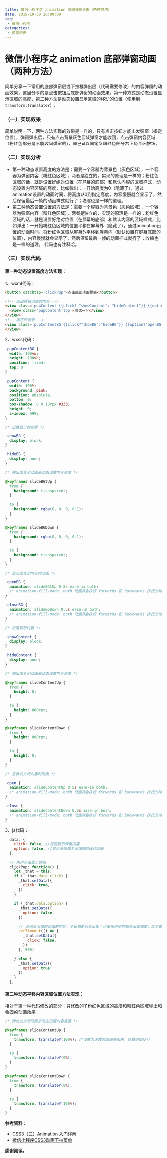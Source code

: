 ```yaml
---
title: 微信小程序之 animation 底部弹窗动画（两种方法）
date: 2018-10-30 20:00:00
tag:
 - 微信小程序
categories:
 - 前端进击
---
```

# 微信小程序之 animation 底部弹窗动画（两种方法）
简单分享一下常用的底部弹窗层或下拉框弹出层（代码需要修改）的内容弹窗的动画效果，这里分享的是点击按钮后底部弹窗的动画效果。第一种方式是动态设置显示区域的高度，第二种方法是动态设置显示区域的移动的位置（使用到 `transform:translateY`）；

### （一）实现效果
<CustomImage src='/growth-record/platform/applet/bottom-popup-01.gif' />

简单说明一下，两种方法实现的效果是一样的，只有点击按钮才能出发弹窗（指定位置），弹窗弹出后，只有点击背景灰色区域弹窗才能收回，点击弹窗内容区域（粉红色部分是不能收回弹窗的），自己可以自定义粉红色部分右上角关闭按钮。

### （二）实现分析
- 第一种动态设置高度的方法是：需要一个容器为背景色（灰色区域），一个容器为弹窗内容（粉红色区域），两者是独立的，实现的原理是一样的；粉红色区域的话，就是设置好绝对位置（在屏幕的底部）和默认内容的区域样式，动态设置内容区域的高度，比如弹出：一开始高度为0（隐藏了），通过animation设置的动画时间，将高度从0到指定高度，内容慢慢就会显示了，然后保留最后一帧的动画样式就行了；收缩也是一样的道理。
- 第二种动态设置位置的方法是：需要一个容器为背景色（灰色区域），一个容器为弹窗内容（粉红色区域），两者是独立的，实现的原理是一样的；粉红色区域的话，就是设置好绝对位置（在屏幕的底部）和默认内容的区域样式，比如弹出：一开始粉红色区域的位置平移在屏幕外（隐藏了），通过animation设置的动画时间，将粉红色区域从屏幕外平移到屏幕内（默认设置在屏幕底部的位置），内容慢慢就会显示了，然后保留最后一帧的动画样式就行了；收缩也是一样的道理。
代码也有注释哈。

### （三）实现代码
#### 第一种动态设置高度方法实现：
1、wxml代码：

```html
<button catchtap='clickPup'>点击底部动画弹窗</button>

<!-- 底部弹窗动画的内容 -->
<view class='pupContent {{click? "showContent": "hideContent"}} {{option? "open": "close"}}' hover-stop-propagation='true'>
  <view class='pupContent-top'>测试一下</view>
</view>
<!-- 固定的背景 -->
<view class='pupContentBG {{click?"showBG":"hideBG"}} {{option?"openBG":"closeBG"}}' catchtap='clickPup'>
</view>
```
2、wxss代码：

```css
.pupContentBG {
  width: 100vw;
  height: 100vh;
  position: fixed;
  top: 0;
}

.pupContent {
  width: 100%;
  background: pink;
  position: absolute;
  bottom: 0;
  box-shadow: 0 0 10rpx #333;
  height: 0;
  z-index: 999;
}

/* 设置显示的背景 */

.showBG {
  display: block;
}

.hideBG {
  display: none;
}

/* 弹出或关闭动画来动态设置内容高度 */

@keyframes slideBGtUp {
  from {
    background: transparent;
  }

  to {
    background: rgba(0, 0, 0, 0.1);
  }
}

@keyframes slideBGDown {
  from {
    background: rgba(0, 0, 0, 0.1);
  }

  to {
    background: transparent;
  }
}

/* 显示或关闭内容时动画 */

.openBG {
  animation: slideBGtUp 0.5s ease-in both;
  /* animation-fill-mode: both 动画将会执行 forwards 和 backwards 执行的动作。 */
}

.closeBG {
  animation: slideBGDown 0.5s ease-in both;
  /* animation-fill-mode: both 动画将会执行 forwards 和 backwards 执行的动作。 */
}

/* 设置显示内容 */

.showContent {
  display: block;
}

.hideContent {
  display: none;
}

/* 弹出或关闭动画来动态设置内容高度 */

@keyframes slideContentUp {
  from {
    height: 0;
  }

  to {
    height: 800rpx;
  }
}

@keyframes slideContentDown {
  from {
    height: 800rpx;
  }

  to {
    height: 0;
  }
}

/* 显示或关闭内容时动画 */

.open {
  animation: slideContentUp 0.5s ease-in both;
  /* animation-fill-mode: both 动画将会执行 forwards 和 backwards 执行的动作。 */
}

.close {
  animation: slideContentDown 0.5s ease-in both;
  /* animation-fill-mode: both 动画将会执行 forwards 和 backwards 执行的动作。 */
}

```
3、js代码：

```js
  data: {
    click: false, //是否显示弹窗内容
    option: false, //显示弹窗或关闭弹窗的操作动画
  },

  // 用户点击显示弹窗
  clickPup: function() {
    let _that = this;
    if (!_that.data.click) {
      _that.setData({
        click: true,
      })
    }

    if (_that.data.option) {
      _that.setData({
        option: false,
      })

      // 关闭显示弹窗动画的内容，不设置的话会出现：点击任何地方都会出现弹窗，就不是指定位置点击出现弹窗了
      setTimeout(() => {
        _that.setData({
          click: false,
        })
      }, 500)

    } else {
      _that.setData({
        option: true
      })
    }
  },

```

#### 第二种动态平移内容区域位置方法实现：
相对于第一种代码修改的部分：只修改的了粉红色区域的高度和粉红色区域弹出和收回的动画效果：

```css
/* 弹出或关闭动画来动态设置内容高度 */

@keyframes slideContentUp {
  from {
    transform: translateY(100%); /*设置为正数则底部弹出来，负数则相反*/
  }

  to {
    transform: translateY(0%);
  }
}

@keyframes slideContentDown {
  from {
    transform: translateY(0%);
  }

  to {
    transform: translateY(100%);
  }
}
```

**参考资料：**
- [CSS3（三）Animation 入门详解](https://blog.csdn.net/u013243347/article/details/79976352)
- [微信小程序CSS3动画下拉菜单](https://blog.csdn.net/zjw_python/article/details/80720427)

**感谢阅读。**

